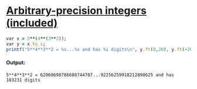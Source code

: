 [1]: http://rosettacode.org/wiki/Arbitrary-precision_integers_(included)

# [Arbitrary-precision integers (included)][1]

```ruby
var x = 5**(4**(3**2));
var y = x.to_s;
printf("5**4**3**2 = %s...%s and has %i digits\n", y.ft(0,20), y.ft(-20), y.len);
```

#### Output:
```
5**4**3**2 = 62060698786608744707...92256259918212890625 and has 183231 digits
```